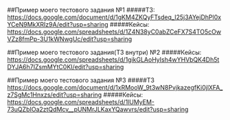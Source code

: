 ##Пример моего тестового задания №1
#####ТЗ: https://docs.google.com/document/d/1gKM4ZKQyFTsdeq_I25j3AYejDhPl0xYCeN9MkXRIz9A/edit?usp=sharing
#####Кейсы: https://docs.google.com/spreadsheets/d/1Z4N38yC0abZCeFX7S4TO5cOwVZz8fmPp-3U1kWNwgUc/edit?usp=sharing

##Пример моего тестового задания(ТЗ внутри) №2
#####Кейсы: https://docs.google.com/spreadsheets/d/1gikGLAoHyIsh4wYHVbQK4Dh5tDYJA6h7IZsmMYtC0KI/edit?usp=sharing

##Пример моего тестового задания №3
#####ТЗ https://docs.google.com/document/d/1xRMooW_9t3wN8PvjkazegfKi0jlXFA_z7SgMc1Hnxzs/edit?usp=sharing
#####Кейсы: https://docs.google.com/spreadsheets/d/1lUMyEM-73uQZbIOa2ztQdMcv__pUNMrJLKaxYQawvrs/edit?usp=sharing
